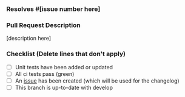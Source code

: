 ### Resolves #[issue number here]

### Pull Request Description

[description here]

### Checklist (Delete lines that don't apply)

- [ ] Unit tests have been added or updated
- [ ] All ci tests pass (green)
- [ ] An [issue](https://github.com/urbanopt/urbanopt-cli/issues) has been created (which will be used for the changelog)
- [ ] This branch is up-to-date with develop

